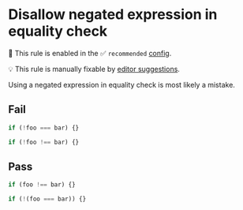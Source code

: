 # Disallow negated expression in equality check

💼 This rule is enabled in the ✅ `recommended` [config](https://github.com/sindresorhus/eslint-plugin-unicorn#preset-configs-eslintconfigjs).

💡 This rule is manually fixable by [editor suggestions](https://eslint.org/docs/latest/use/core-concepts#rule-suggestions).

<!-- end auto-generated rule header -->
<!-- Do not manually modify this header. Run: `npm run fix:eslint-docs` -->

Using a negated expression in equality check is most likely a mistake.

## Fail

```js
if (!foo === bar) {}
```

```js
if (!foo !== bar) {}
```

## Pass

```js
if (foo !== bar) {}
```

```js
if (!(foo === bar)) {}
```
